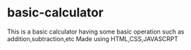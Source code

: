 # basic-calculator
This is a basic calculator having some basic operation such as addition,subtraction,etc
Made using HTML,CSS,JAVASCRPT
